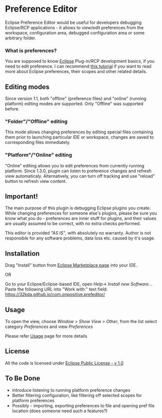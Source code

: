 # Preference Editor

Eclipse Preference Editor would be useful for developers debugging Eclipse/RCP applications - it allows to view/edit preferences from the workspace, configuration area, debugged configuration area or some arbitrary folder.

### What is preferences?

You are supposed to know [Eclipse](https://www.eclipse.org/) Plug-in/RCP development basics, if you need to edit preference. I can recommend [this tutorial](http://www.vogella.com/tutorials/EclipsePreferences/article.html) if you want to read more about Eclipse preferences, their scopes and other related details.

## Editing modes
Since version 1.1, both "offline" (preference files) and "online" (running platform) editing modes are supported. Only "Offline" was supported before.

### "Folder"/"Offline" editing
This mode allows changing preferences by editing special files containing them prior to launching particular IDE or workspace, changes are saved to corresponding files immediately.
 
### "Platform"/"Online" editing
"Online" editing allows you to edit preferences from currently running platform. Since 1.3.0, plugin can listen to preference changes and refresh view automaticaly. Alternatively, you can turn off tracking and use "reload" button to refresh view content.

## Important!

The main purpose of this plugin is debugging Eclipse plugins you create. While changing preferences for someone else's plugins, please be sure you know what you do - preferences are inner stuff for plugins, and their values are usually assumed to be correct, with no extra checks performed. 

This editor is provided *"AS IS"*, with absolutely no warranty. Author is not responsible for any software problems, data loss etc. caused by it's usage.

## Installation
Drag "Install" button from [Eclipse Marketplace page](https://marketplace.eclipse.org/content/preference-editor) into your IDE. 

OR

Go to your Eclipse/Eclipse-based IDE, open _Help_-> _Install new Software..._ Paste the following URL into "Work with:" text field: https://32kda.github.io/com.onpositive.prefeditor/

## Usage
To open the view, choose _Window > Show View > Other_, from the list select category _Preferences_ and view _Preferences_

Please refer [Usage](https://github.com/32kda/com.onpositive.prefeditor/wiki/Usage) page for more details

## License
All the code is licensed under [Eclipse Public License - v 1.0](https://www.eclipse.org/legal/epl-v10.html)

## To Be Done

 * Introduce listening to running platform preference changes
 * Better filtering configuration, like filtering off selected scopes for platform preferences
 * Possibly - importing, exporting preferences to file and opening pref file location (does someone need such a features?)